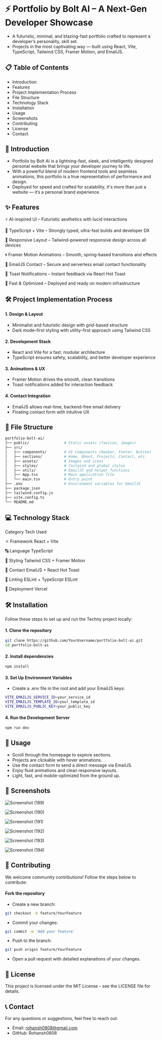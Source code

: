 # ⚡ Portfolio by Bolt AI – A Next-Gen Developer Showcase




- A futuristic, minimal, and blazing-fast portfolio crafted to represent a developer’s personality, skill set.
- Projects in the most captivating way — built using React, Vite, TypeScript, Tailwind CSS, Framer Motion, and EmailJS.



## 📋 Table of Contents
- Introduction
- Features
- Project Implementation Process
- File Structure
- Technology Stack
- Installation
- Usage
- Screenshots
- Contributing
- License
- Contact

## 📘 Introduction

- Portfolio by Bolt AI is a lightning-fast, sleek, and intelligently designed personal website that brings your developer journey to life.
- With a powerful blend of modern frontend tools and seamless animations, this portfolio is a true representation of performance and design.
- Deployed for speed and crafted for scalability, it's more than just a website — it’s a personal brand experience.


## ✨ Features

⚡ AI-inspired UI – Futuristic aesthetics with lucid interactions

🎯 TypeScript + Vite – Strongly typed, ultra-fast builds and developer DX

📱 Responsive Layout – Tailwind-powered responsive design across all devices

🌀 Framer Motion Animations – Smooth, spring-based transitions and effects

💌 EmailJS Contact – Secure and serverless email contact functionality

📢 Toast Notifications – Instant feedback via React Hot Toast

🚀 Fast & Optimized – Deployed and ready on modern infrastructure

## 🛠 Project Implementation Process

#### 1. Design & Layout
- Minimalist and futuristic design with grid-based structure
- Dark mode–first styling with utility-first approach using Tailwind CSS

#### 2. Development Stack
- React and Vite for a fast, modular architecture
- TypeScript ensures safety, scalability, and better developer experience

#### 3. Animations & UX
- Framer Motion drives the smooth, clean transitions
- Toast notifications added for interaction feedback

#### 4. Contact Integration
- EmailJS allows real-time, backend-free email delivery
- Floating contact form with intuitive UX

## 📁 File Structure

```bash
portfolio-bolt-ai/
├── public/                # Static assets (favicon, images)
├── src/
│   ├── components/        # UI Components (Navbar, Footer, Button)
│   ├── sections/          # Home, About, Projects, Contact, etc.
│   ├── assets/            # Images and icons
│   ├── styles/            # Tailwind and global styles
│   ├── utils/             # EmailJS and helper functions
│   ├── App.tsx            # Main application file
│   └── main.tsx           # Entry point
├── .env                   # Environment variables for EmailJS
├── package.json
├── tailwind.config.js
├── vite.config.ts
└── README.md
```

## 💻 Technology Stack

Category	Tech Used

⚛️ Framework	React + Vite

🔠 Language	TypeScript

🎨 Styling	Tailwind CSS + Framer Motion

📧 Contact	EmailJS + React Hot Toast

🔐 Linting	ESLint + TypeScript ESLint

🚀 Deployment	Vercel

## 🛠 Installation

Follow these steps to set up and run the Techny project locally:

#### 1. Clone the repository
```bash
git clone https://github.com/YourUsername/portfolio-bolt-ai.git
cd portfolio-bolt-ai
```

#### 2. Install dependencies

```bash
npm install
```

#### 3. Set Up Environment Variables

- Create a .env file in the root and add your EmailJS keys:

```bash
VITE_EMAILJS_SERVICE_ID=your_service_id
VITE_EMAILJS_TEMPLATE_ID=your_template_id
VITE_EMAILJS_PUBLIC_KEY=your_public_key
```

#### 4. Run the Development Server

```bash
npm run dev
```

## 🚀 Usage
- Scroll through the homepage to explore sections.
- Projects are clickable with hover animations.
- Use the contact form to send a direct message via EmailJS.
- Enjoy fluid animations and clean responsive layouts.
- Light, fast, and mobile-optimized from the ground up.


## 📸 Screenshots

![Screenshot (189)](https://github.com/user-attachments/assets/e9646c52-e4a3-40c3-a43d-ff0dc3a70e17)

![Screenshot (190)](https://github.com/user-attachments/assets/b5314bc5-faa5-418d-8622-af3c5f11b20e)

![Screenshot (191)](https://github.com/user-attachments/assets/a74d6975-6da8-42a8-871d-e71b94001e09)

![Screenshot (192)](https://github.com/user-attachments/assets/0f8bbea3-b977-49c7-9737-b58e0ffabd75)

![Screenshot (193)](https://github.com/user-attachments/assets/fdb11c26-22bc-4ec0-9de9-019a402ab930)

![Screenshot (194)](https://github.com/user-attachments/assets/3e1e9656-40ad-406d-8ca5-94dd0b0b4e91)

## 🤝 Contributing
We welcome community contributions! Follow the steps below to contribute:

#### Fork the repository
- Create a new branch:
```bash
git checkout -b feature/YourFeature
```

- Commit your changes:
```bash
git commit -m 'Add your feature'
```

- Push to the branch:
```bash
git push origin feature/YourFeature
```

- Open a pull request with detailed explanations of your changes.

## 📄 License

This project is licensed under the MIT License - see the LICENSE file for details.

## 📞 Contact
For any questions or suggestions, feel free to reach out:

- Email: rohansh0808@gmail.com
- GitHub: Rohansh0808
